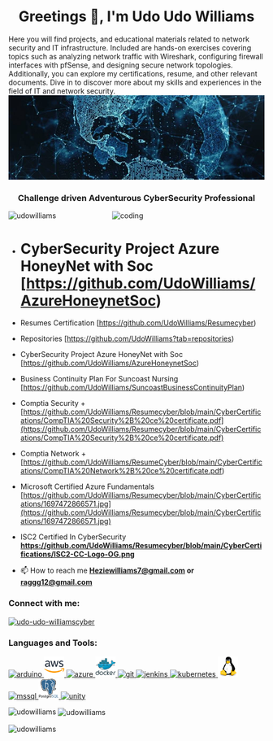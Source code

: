 <h1 align="center"> Greetings 👋, I'm Udo Udo Williams</h1>
Here you will find projects, and educational materials related to network security and IT infrastructure. Included are hands-on exercises covering topics such as analyzing network traffic with Wireshark, configuring firewall interfaces with pfSense, and designing secure network topologies. Additionally, you can explore my certifications, resume, and other relevant documents. Dive in to discover more about my skills and experiences in the field of IT and network security.
<div align="center"> <img src="https://raw.githubusercontent.com/UdoWilliams/Resumecyber/main/picyber1.jpg"> </div>
<h3 align="center">Challenge driven Adventurous CyberSecurity Professional</h3>
<img align="right" alt="coding" width="300" src="https://imarticus.org/blog/wp-content/uploads/2021/12/djbwgfw.gif">
<p align="left"> <img src="https://komarev.com/ghpvc/?username=udowilliams&label=Profile%20views&color=0e75b6&style=flat" alt="udowilliams" /> </p>

- # CyberSecurity Project Azure HoneyNet with Soc [https://github.com/UdoWilliams/AzureHoneynetSoc)
- Resumes Certification [https://github.com/UdoWilliams/Resumecyber)
- Repositories [https://github.com/UdoWilliams?tab=repositories)
- CyberSecurity Project Azure HoneyNet with Soc [https://github.com/UdoWilliams/AzureHoneynetSoc)

- Business Continuity Plan For Suncoast Nursing [https://github.com/UdoWilliams/SuncoastBusinessContinuityPlan)

- Comptia Security + [https://github.com/UdoWilliams/Resumecyber/blob/main/CyberCertifications/CompTIA%20Security%2B%20ce%20certificate.pdf](https://github.com/UdoWilliams/Resumecyber/blob/main/CyberCertifications/CompTIA%20Security%2B%20ce%20certificate.pdf)

- Comptia Network + [https://github.com/UdoWilliams/ResumeCyber/blob/main/CyberCertifications/CompTIA%20Network%2B%20ce%20certificate.pdf)

- Microsoft Certified Azure Fundamentals [https://github.com/UdoWilliams/Resumecyber/blob/main/CyberCertifications/1697472866571.jpg](https://github.com/UdoWilliams/Resumecyber/blob/main/CyberCertifications/1697472866571.jpg)

- ISC2 Certified In CyberSecurity **https://github.com/UdoWilliams/Resumecyber/blob/main/CyberCertifications/ISC2-CC-Logo-OG.png**

- 📫 How to reach me **Heziewilliams7@gmail.com or raggg12@gmail.com**

<h3 align="left">Connect with me:</h3>
<p align="left">
<a href="https://linkedin.com/in/udo-udo-williamscyber" target="blank"><img align="center" src="https://raw.githubusercontent.com/rahuldkjain/github-profile-readme-generator/master/src/images/icons/Social/linked-in-alt.svg" alt="udo-udo-williamscyber" height="30" width="40" /></a>
</p>

<h3 align="left">Languages and Tools:</h3>
<p align="left"> <a href="https://www.arduino.cc/" target="_blank" rel="noreferrer"> <img src="https://cdn.worldvectorlogo.com/logos/arduino-1.svg" alt="arduino" width="40" height="40"/> </a> <a href="https://aws.amazon.com" target="_blank" rel="noreferrer"> <img src="https://raw.githubusercontent.com/devicons/devicon/master/icons/amazonwebservices/amazonwebservices-original-wordmark.svg" alt="aws" width="40" height="40"/> </a> <a href="https://azure.microsoft.com/en-in/" target="_blank" rel="noreferrer"> <img src="https://www.vectorlogo.zone/logos/microsoft_azure/microsoft_azure-icon.svg" alt="azure" width="40" height="40"/> </a> <a href="https://www.docker.com/" target="_blank" rel="noreferrer"> <img src="https://raw.githubusercontent.com/devicons/devicon/master/icons/docker/docker-original-wordmark.svg" alt="docker" width="40" height="40"/> </a> <a href="https://git-scm.com/" target="_blank" rel="noreferrer"> <img src="https://www.vectorlogo.zone/logos/git-scm/git-scm-icon.svg" alt="git" width="40" height="40"/> </a> <a href="https://www.jenkins.io" target="_blank" rel="noreferrer"> <img src="https://www.vectorlogo.zone/logos/jenkins/jenkins-icon.svg" alt="jenkins" width="40" height="40"/> </a> <a href="https://kubernetes.io" target="_blank" rel="noreferrer"> <img src="https://www.vectorlogo.zone/logos/kubernetes/kubernetes-icon.svg" alt="kubernetes" width="40" height="40"/> </a> <a href="https://www.linux.org/" target="_blank" rel="noreferrer"> <img src="https://raw.githubusercontent.com/devicons/devicon/master/icons/linux/linux-original.svg" alt="linux" width="40" height="40"/> </a> <a href="https://www.microsoft.com/en-us/sql-server" target="_blank" rel="noreferrer"> <img src="https://www.svgrepo.com/show/303229/microsoft-sql-server-logo.svg" alt="mssql" width="40" height="40"/> </a> <a href="https://www.postgresql.org" target="_blank" rel="noreferrer"> <img src="https://raw.githubusercontent.com/devicons/devicon/master/icons/postgresql/postgresql-original-wordmark.svg" alt="postgresql" width="40" height="40"/> </a> <a href="https://unity.com/" target="_blank" rel="noreferrer"> <img src="https://www.vectorlogo.zone/logos/unity3d/unity3d-icon.svg" alt="unity" width="40" height="40"/> </a> </p>

<p><img align="left" src="https://github-readme-stats.vercel.app/api/top-langs?username=udowilliams&show_icons=true&locale=en&layout=compact" alt="udowilliams" /></p>

<p>&nbsp;<img align="center" src="https://github-readme-stats.vercel.app/api?username=udowilliams&show_icons=true&locale=en" alt="udowilliams" /></p>

<p><img align="center" src="https://github-readme-streak-stats.herokuapp.com/?user=udowilliams&" alt="udowilliams" /></p>
